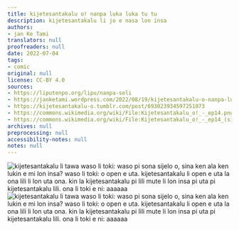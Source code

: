 ```yaml
---
title: kijetesantakalu o! nanpa luka luka tu tu
description: kijetesantakalu li jo e nasa lon insa
authors:
- jan Ke Tami
translators: null
proofreaders: null
date: 2022-07-04
tags:
- comic
original: null
license: CC-BY 4.0
sources:
- https://liputenpo.org/lipu/nanpa-seli
- https://janketami.wordpress.com/2022/08/19/kijetesantakalu-o-nanpa-luka-luka-tu-tu/
- https://kijetesantakalu-o.tumblr.com/post/693023934597251073
- https://commons.wikimedia.org/wiki/File:Kijetesantakalu_o!_-_ep14.png
- https://commons.wikimedia.org/wiki/File:Kijetesantakalu_o!_-_ep14_(sitelen_pona).png
archives: null
preprocessing: null
accessibility-notes: null
notes: null
---
```


![kijetesantakalu li tawa waso li toki: waso pi sona sijelo o, sina ken ala ken lukin e mi lon insa? waso li toki: o open e uta. kijetesantakalu li open e uta la ona lili li lon uta ona. kin la kijetesantakalu pi lili mute li lon insa pi uta pi kijetesantakalu lili. ona li toki e ni: aaaaaa](https://upload.wikimedia.org/wikipedia/commons/3/3b/Kijetesantakalu_o%21_-_ep14.png)
![kijetesantakalu li tawa waso li toki: waso pi sona sijelo o, sina ken ala ken lukin e mi lon insa? waso li toki: o open e uta. kijetesantakalu li open e uta la ona lili li lon uta ona. kin la kijetesantakalu pi lili mute li lon insa pi uta pi kijetesantakalu lili. ona li toki e ni: aaaaaa](https://upload.wikimedia.org/wikipedia/commons/b/bc/Kijetesantakalu_o%21_-_ep14_%28sitelen_pona%29.png)